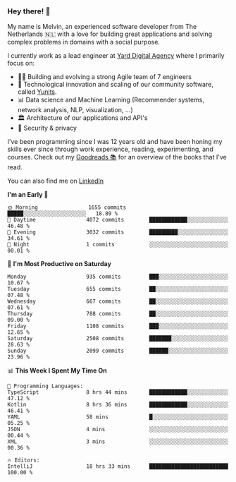### Hey there! 👋

My name is Melvin, an experienced software developer from The Netherlands 🇳🇱 with a love for building great applications and solving complex problems in domains with a social purpose. 

I currently work as a lead engineer at [Yard Digital Agency](https://github.com/yardinternet) where I primarily focus on:

* 👏🏼 Building and evolving a strong Agile team of 7 engineers
* 🚀 Technological innovation and scaling of our community software, called [Yunits](https://www.yunits.com/).
* 📊 Data science and Machine Learning (Recommender systems, network analysis, NLP, visualization, ...)
* 🏛 Architecture of our applications and API's
* 🔐 Security & privacy

I've been programming since I was 12 years old and have been honing my skills ever since through work experience, reading, experimenting, and courses.
Check out my [Goodreads 📚](https://goodreads.com/melvinkoopmans) for an overview of the books that I've read. 

You can also find me on [LinkedIn](https://www.linkedin.com/in/melvinkoopmans)

<!--START_SECTION:waka-->
**I'm an Early 🐤** 

```text
🌞 Morning                1655 commits        █████░░░░░░░░░░░░░░░░░░░░   18.89 % 
🌆 Daytime                4072 commits        ████████████░░░░░░░░░░░░░   46.48 % 
🌃 Evening                3032 commits        █████████░░░░░░░░░░░░░░░░   34.61 % 
🌙 Night                  1 commits           ░░░░░░░░░░░░░░░░░░░░░░░░░   00.01 % 
```
📅 **I'm Most Productive on Saturday** 

```text
Monday                   935 commits         ███░░░░░░░░░░░░░░░░░░░░░░   10.67 % 
Tuesday                  655 commits         ██░░░░░░░░░░░░░░░░░░░░░░░   07.48 % 
Wednesday                667 commits         ██░░░░░░░░░░░░░░░░░░░░░░░   07.61 % 
Thursday                 788 commits         ██░░░░░░░░░░░░░░░░░░░░░░░   09.00 % 
Friday                   1108 commits        ███░░░░░░░░░░░░░░░░░░░░░░   12.65 % 
Saturday                 2508 commits        ███████░░░░░░░░░░░░░░░░░░   28.63 % 
Sunday                   2099 commits        ██████░░░░░░░░░░░░░░░░░░░   23.96 % 
```


📊 **This Week I Spent My Time On** 

```text
💬 Programming Languages: 
TypeScript               8 hrs 44 mins       ████████████░░░░░░░░░░░░░   47.12 % 
Kotlin                   8 hrs 36 mins       ████████████░░░░░░░░░░░░░   46.41 % 
YAML                     58 mins             █░░░░░░░░░░░░░░░░░░░░░░░░   05.25 % 
JSON                     4 mins              ░░░░░░░░░░░░░░░░░░░░░░░░░   00.44 % 
XML                      3 mins              ░░░░░░░░░░░░░░░░░░░░░░░░░   00.36 % 

🔥 Editors: 
IntelliJ                 18 hrs 33 mins      █████████████████████████   100.00 % 
```


<!--END_SECTION:waka-->
